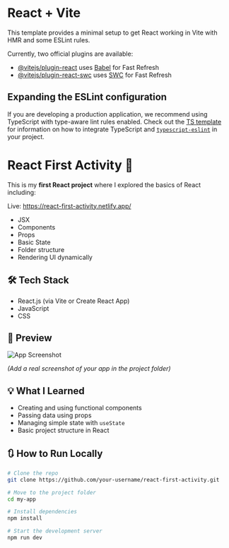 # React + Vite

This template provides a minimal setup to get React working in Vite with HMR and some ESLint rules.

Currently, two official plugins are available:

- [@vitejs/plugin-react](https://github.com/vitejs/vite-plugin-react/blob/main/packages/plugin-react) uses [Babel](https://babeljs.io/) for Fast Refresh
- [@vitejs/plugin-react-swc](https://github.com/vitejs/vite-plugin-react/blob/main/packages/plugin-react-swc) uses [SWC](https://swc.rs/) for Fast Refresh

## Expanding the ESLint configuration

If you are developing a production application, we recommend using TypeScript with type-aware lint rules enabled. Check out the [TS template](https://github.com/vitejs/vite/tree/main/packages/create-vite/template-react-ts) for information on how to integrate TypeScript and [`typescript-eslint`](https://typescript-eslint.io) in your project.


# React First Activity 🚀

This is my **first React project** where I explored the basics of React including:

Live: https://react-first-activity.netlify.app/
- JSX
- Components
- Props
- Basic State
- Folder structure
- Rendering UI dynamically

## 🛠️ Tech Stack

- React.js (via Vite or Create React App)
- JavaScript
- CSS

## 📸 Preview

![App Screenshot](./screenshot.png)

*(Add a real screenshot of your app in the project folder)*

## 💡 What I Learned

- Creating and using functional components
- Passing data using props
- Managing simple state with `useState`
- Basic project structure in React

## 🔃 How to Run Locally

```bash
# Clone the repo
git clone https://github.com/your-username/react-first-activity.git

# Move to the project folder
cd my-app

# Install dependencies
npm install

# Start the development server
npm run dev
